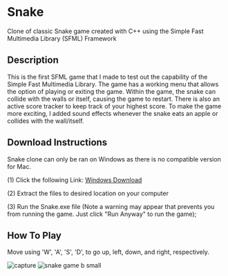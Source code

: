 # Snake
Clone of classic Snake game created with C++ using the Simple Fast Multimedia Library (SFML) Framework

## Description
This is the first SFML game that I made to test out the capability of the Simple Fast Multimedia Library. The game has a working menu that allows the option of playing or exiting the game. Within the game, the snake can collide with the walls or itself, causing the game to restart. There is also an active score tracker to keep track of your highest score. To make the game more exciting, I added sound effects whenever the snake eats an apple or collides with the wall/itself.

## Download Instructions
Snake clone can only be ran on Windows as there is no compatible version for Mac. 

(1) Click the following Link: [Windows Download](bit.ly/SnakeCloneFU)

(2) Extract the files to desired location on your computer

(3) Run the Snake.exe file (Note a warning may appear that prevents you from running the game. Just click "Run Anyway" to run the game);

## How To Play

Move using 'W', 'A', 'S', 'D', to go up, left, down, and right, respectively.


![capture](https://user-images.githubusercontent.com/23549050/52458090-2d3eb200-2b12-11e9-960e-3c0abd22b092.JPG) ![snake game b small](https://user-images.githubusercontent.com/23549050/31362106-a28a0a18-ad0b-11e7-9da2-3579ca9493a7.png) 
